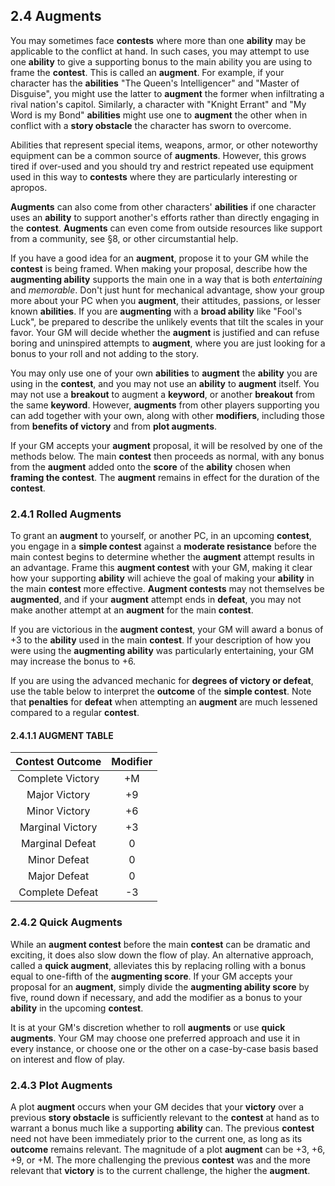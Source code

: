 ## 2.4 Augments

You may sometimes face **contests** where more than one **ability** may be applicable to the conflict at hand. In such cases, you may attempt to use one **ability** to give a supporting bonus to the main ability you are using to frame the **contest**. This is called an **augment**. For example, if your character has the **abilities** "The Queen's Intelligencer" and "Master of Disguise", you might use the latter to **augment** the former when infiltrating a rival nation's capitol. Similarly, a character with "Knight Errant" and "My Word is my Bond" **abilities** might use one to **augment** the other when in conflict with a **story obstacle** the character has sworn to overcome.

Abilities that represent special items, weapons, armor, or other noteworthy equipment can be a common source of **augments**. However, this grows tired if over-used and you should try and restrict repeated use equipment used in this way to **contests** where they are particularly interesting or apropos.

**Augments** can also come from other characters' **abilities** if one character uses an **ability** to support another's efforts rather than directly engaging in the **contest**. **Augments** can even come from outside resources like support from a community, see §8, or other circumstantial help.

If you have a good idea for an **augment**, propose it to your GM while the **contest** is being framed. When making your proposal, describe how the **augmenting ability** supports the main one in a way that is both *entertaining* and *memorable*. Don't just hunt for mechanical advantage, show your group more about your PC when you **augment**, their attitudes, passions, or lesser known **abilities**. If you are **augmenting** with a **broad ability** like "Fool's Luck", be prepared to describe the unlikely events that tilt the scales in your favor. Your GM will decide whether the **augment** is justified and can refuse boring and uninspired attempts to **augment**, where you are just looking for a bonus to your roll and not adding to the story.

You may only use one of your own **abilities** to **augment** the **ability** you are using in the **contest**, and you may not use an **ability** to **augment** itself. You may not use a **breakout** to augment a **keyword**, or another **breakout** from the same **keyword**. However, **augments** from other players supporting you can add together with your own, along with other **modifiers**, including those from **benefits of victory** and from **plot augments**.

If your GM accepts your **augment** proposal, it will be resolved by one of the methods below. The main **contest** then proceeds as normal, with any bonus from the **augment** added onto the **score** of the **ability** chosen when **framing the contest**. The **augment** remains in effect for the duration of the **contest**.

### 2.4.1 Rolled Augments

To grant an **augment** to yourself, or another PC, in an upcoming **contest**, you engage in a **simple contest** against a **moderate resistance** before the main contest begins to determine whether the **augment** attempt results in an advantage. Frame this **augment contest** with your GM, making it clear how your supporting **ability** will achieve the goal of making your **ability** in the main **contest** more effective. **Augment contests** may not themselves be **augmented**, and if your **augment** attempt ends in **defeat**, you may not make another attempt at an **augment** for the main **contest**. 

If you are victorious in the **augment contest**, your GM will award a bonus of +3 to the **ability** used in the main **contest**. If your description of how you were using the **augmenting ability** was particularly entertaining, your GM may increase the bonus to +6.

If you are using the advanced mechanic for **degrees of victory or defeat**, use the table below to interpret the **outcome** of the **simple contest**. Note that **penalties** for **defeat** when attempting an **augment** are much lessened compared to a regular **contest**.

#### 2.4.1.1 AUGMENT TABLE

|Contest Outcome|Modifier       |
|:-------------:|:-------------:|
|Complete Victory|+M            |
|Major Victory   |+9            |
|Minor Victory   |+6            |
|Marginal Victory|+3            |
|Marginal Defeat |0             |
|Minor Defeat    |0             |
|Major Defeat    |0             |
|Complete Defeat |-3            |

### 2.4.2 Quick Augments

While an **augment contest** before the main **contest** can be dramatic and exciting, it does also slow down the flow of play. An alternative approach, called a **quick augment**, alleviates this by replacing rolling with a bonus equal to one-fifth of the **augmenting score**. If your GM accepts your proposal for an **augment**, simply divide the **augmenting ability score** by five, round down if necessary, and add the modifier as a bonus to your **ability** in the upcoming **contest**.

It is at your GM's discretion whether to roll **augments** or use **quick augments**. Your GM may choose one preferred approach and use it in every instance, or choose one or the other on a case-by-case basis based on interest and flow of play.  

### 2.4.3 Plot Augments

A plot **augment** occurs when your GM decides that your **victory** over a previous **story obstacle** is sufficiently relevant to the **contest** at hand as to warrant a bonus much like a supporting **ability** can. The previous **contest** need not have been immediately prior to the current one, as long as its **outcome** remains relevant. The magnitude of a plot **augment** can be +3, +6, +9, or +M. The more challenging the previous **contest** was and the more relevant that **victory** is to the current challenge, the higher the **augment**.

